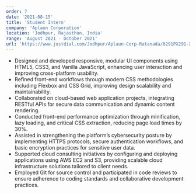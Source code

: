 ```yaml
---
order: 7
date: '2021-08-15'
title: 'Student Intern'
company: 'Aplaun Corporation'
location: 'Jodhpur, Rajasthan, India'
range: 'August 2021 - October 2021'
url: 'https://www.justdial.com/Jodhpur/Aplaun-Corp-Ratanada/0291PX291-X291-180819182130-V1I3_BZDET'
---
```


- Designed and developed responsive, modular UI components using HTML5, CSS3, and Vanilla JavaScript, enhancing user interaction and improving cross-platform usability.
- Refined front-end workflows through modern CSS methodologies including Flexbox and CSS Grid, improving design scalability and maintainability.
- Collaborated on cloud-based web application projects, integrating RESTful APIs for secure data communication and dynamic content rendering.
- Conducted front-end performance optimization through minification, lazy loading, and critical CSS extraction, reducing page load times by 30%.
- Assisted in strengthening the platform’s cybersecurity posture by implementing HTTPS protocols, secure authentication workflows, and basic encryption practices for sensitive user data.
- Supported cloud consulting initiatives by configuring and deploying applications using AWS EC2 and S3, providing scalable cloud infrastructure solutions tailored to client needs.
- Employed Git for source control and participated in code reviews to ensure adherence to coding standards and collaborative development practices.
